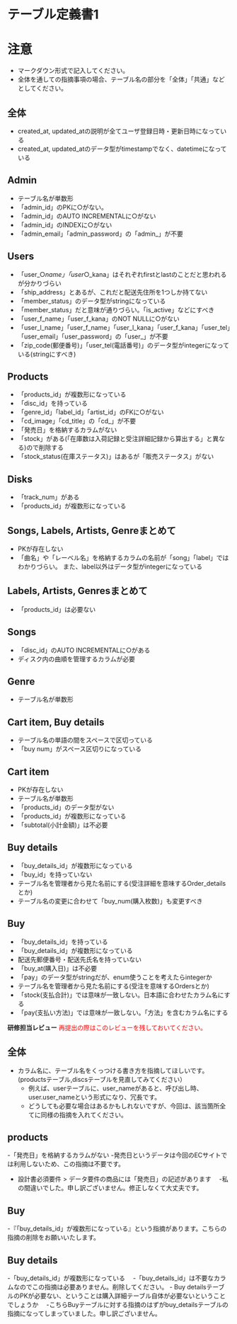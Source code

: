 # テーブル定義書1

# 注意
* マークダウン形式で記入してください。
* 全体を通しての指摘事項の場合、テーブル名の部分を「全体」「共通」などとしてください。

## 全体
- created_at, updated_atの説明が全てユーザ登録日時・更新日時になっている
- created_at, updated_atのデータ型がtimestampでなく、datetimeになっている
## Admin
- テーブル名が単数形
- 「admin_id」のPKに○がない。
- 「admin_id」のAUTO INCREMENTALに○がない
- 「admin_id」のINDEXに○がない
- 「admin_email」「admin_password」の「admin_」が不要
## Users
- 「user_○_name」「user_○_kana」はそれぞれfirstとlastのことだと思われるが分かりづらい
- 「ship_address」とあるが、これだと配送先住所を1つしか持てない
- 「member_status」のデータ型がstringになっている
- 「member_status」だと意味が通りづらい。「is_active」などにすべき
- 「user_f_name」「user_f_kana」のNOT NULLに○がない
- 「user_l_name」「user_f_name」「user_l_kana」「user_f_kana」「user_tel」「user_email」「user_password」の「user_」が不要
- 「zip_code(郵便番号)」「user_tel(電話番号)」のデータ型がintegerになっている(stringにすべき)
## Products
- 「products_id」が複数形になっている
- 「disc_id」を持っている
- 「genre_id」「label_id」「artist_id」のFKに○がない
- 「cd_image」「cd_title」の「cd_」が不要
- 「発売日」を格納するカラムがない
- 「stock」がある(「在庫数は入荷記録と受注詳細記録から算出する」と異なる)ので削除する
- 「stock_status(在庫ステータス)」はあるが「販売ステータス」がない
## Disks
- 「track_num」がある
- 「products_id」が複数形になっている
## Songs, Labels, Artists, Genreまとめて
- PKが存在しない
- 「曲名」や「レーベル名」を格納するカラムの名前が「song」「label」ではわかりづらい。
また、label以外はデータ型がintegerになっている
## Labels, Artists, Genresまとめて
- 「products_id」は必要ない
## Songs
- 「disc_id」のAUTO INCREMENTALに○がある
- ディスク内の曲順を管理するカラムが必要
## Genre
- テーブル名が単数形
## Cart item, Buy details
- テーブル名の単語の間をスペースで区切っている
- 「buy num」がスペース区切りになっている
## Cart item
- PKが存在しない
- テーブル名が単数形
- 「products_id」のデータ型がない
- 「products_id」が複数形になっている
- 「subtotal(小計金額)」は不必要
## Buy details
- 「buy_details_id」が複数形になっている
- 「buy_id」を持っていない
- テーブル名を管理者から見た名前にする(受注詳細を意味するOrder_detailsとか)
- テーブル名の変更に合わせて「buy_num(購入枚数)」も変更すべき
## Buy
- 「buy_details_id」を持っている
- 「buy_details_id」が複数形になっている
- 配送先郵便番号・配送先氏名を持っていない
- 「buy_at(購入日)」は不必要
- 「pay」のデータ型がstringだが、enum使うことを考えたらintegerか
- テーブル名を管理者から見た名前にする(受注を意味するOrdersとか)
- 「stock(支払合計)」では意味が一致しない。日本語に合わせたカラム名にする
- 「pay(支払い方法)」では意味が一致しない。「方法」を含むカラム名にする

**研修担当レビュー**
<font color="Red">再提出の際はこのレビューを残しておいてください。</font>

## 全体
- カラム名に、テーブル名をくっつける書き方を指摘してほしいです。(productsテーブル,discsテーブルを見直してみてください）
  - 例えば、userテーブルに、user_nameがあると、呼び出し時、user.user_nameという形式になり、冗長です。
  - どうしても必要な場合はあるかもしれないですが、今回は、該当箇所全てに同様の指摘を入れてください。
 
## products
-「発売日」を格納するカラムがない
 -発売日というデータは今回のECサイトでは利用しないため、この指摘は不要です。
  - 設計書必須要件 > データ要件の商品には「発売日」の記述があります
  　-私の間違いでした。申し訳ございません。修正しなくて大丈夫です。

## Buy
-『「buy_details_id」が複数形になっている』という指摘があります。こちらの指摘の削除をお願いいたします。
  
## Buy details
-「buy_details_id」が複数形になっている
　-「buy_details_id」は不要なカラムなのでこの指摘は必要ありません。削除してください。
    - Buy detailsテーブルのPKが必要ない、ということは購入詳細テーブル自体が必要ないということでしょうか 
    　-こちらBuyテーブルに対する指摘のはずがbuy_detailsテーブルの指摘になってしまっていました。申し訳ございません。
